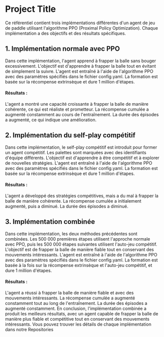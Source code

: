 
# Project Title
Ce référentiel contient trois implémentations différentes d'un agent de jeu de paddle utilisant l'algorithme PPO (Proximal Policy Optimization). Chaque implémentation a des objectifs et des résultats spécifiques.

## 1. Implémentation normale avec PPO
Dans cette implémentation, l'agent apprend à frapper la balle sans bouger excessivement. L'objectif est d'apprendre à frapper la balle tout en évitant de simplement la suivre. L'agent est entraîné à l'aide de l'algorithme PPO avec des paramètres spécifiés dans le fichier config.yaml. La formation est basée sur la récompense extrinsèque et dure 1 million d'étapes.

#### Résultats :

L'agent a montré une capacité croissante à frapper la balle de manière cohérente, ce qui est réaliste et prometteur.
La récompense cumulée a augmenté constamment au cours de l'entraînement.
La durée des épisodes a augmenté, ce qui indique une amélioration.
## 2. Implémentation du self-play compétitif
Dans cette implémentation, le self-play compétitif est introduit pour former un agent compétitif. Les palettes sont marquées avec des identifiants d'équipe différents. L'objectif est d'apprendre à être compétitif et à explorer de nouvelles stratégies. L'agent est entraîné à l'aide de l'algorithme PPO avec des paramètres spécifiés dans le fichier config.yaml. La formation est basée sur la récompense extrinsèque et dure 1 million d'étapes.

#### Résultats :

L'agent a développé des stratégies compétitives, mais a du mal à frapper la balle de manière cohérente.
La récompense cumulée a initialement augmenté, puis a diminué.
La durée des épisodes a diminué.
## 3. Implémentation combinée
Dans cette implémentation, les deux méthodes précédentes sont combinées. Les 500 000 premières étapes utilisent l'approche normale avec PPO, puis les 500 000 étapes suivantes utilisent l'auto-jeu compétitif. L'objectif est de frapper la balle de manière fiable tout en conservant des mouvements intéressants. L'agent est entraîné à l'aide de l'algorithme PPO avec des paramètres spécifiés dans le fichier config.yaml. La formation est basée à la fois sur la récompense extrinsèque et l'auto-jeu compétitif, et dure 1 million d'étapes.

#### Résultats :

L'agent a réussi à frapper la balle de manière fiable et avec des mouvements intéressants.
La récompense cumulée a augmenté constamment tout au long de l'entraînement.
La durée des épisodes a augmenté constamment.
En conclusion, l'implémentation combinée a produit les meilleurs résultats, avec un agent capable de frapper la balle de manière plus fiable et compétitive tout en conservant des mouvements intéressants. Vous pouvez trouver les détails de chaque implémentation dans notre Repositories

